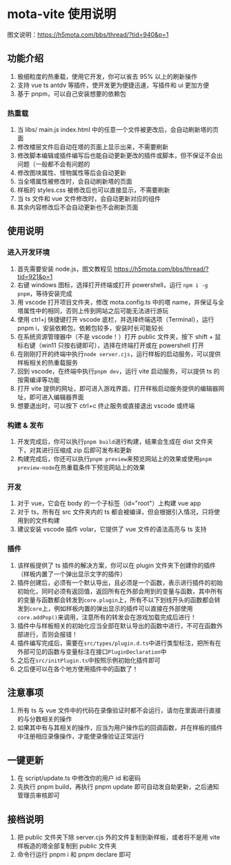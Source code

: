 # mota-vite 使用说明

图文说明：https://h5mota.com/bbs/thread/?tid=940&p=1

## 功能介绍

1. 极细粒度的热重载，使用它开发，你可以省去 95% 以上的刷新操作
2. 支持 vue ts antdv 等插件，使开发更为便捷迅速，写插件和 ui 更加方便
3. 基于 pnpm，可以自己安装想要的依赖包

### 热重载

1. 当 libs/ main.js index.html 中的任意一个文件被更改后，会自动刷新塔的页面
2. 修改楼层文件后自动在塔的页面上显示出来，不需要刷新
3. 修改脚本编辑或插件编写后也能自动更新更改的插件或脚本，但不保证不会出问题（一般都不会有问题的
4. 修改图块属性、怪物属性等后会自动更新
5. 当全塔属性被修改时，会自动刷新塔的页面
6. 样板的 styles.css 被修改后也可以直接显示，不需要刷新
7. 当 ts 文件和 vue 文件修改时，会自动更新对应的组件
8. 其余内容修改后不会自动更新也不会刷新页面

## 使用说明

### 进入开发环境

1. 首先需要安装 node.js，图文教程见 https://h5mota.com/bbs/thread/?tid=921&p=1
2. 右键 windows 图标，选择打开终端或打开 powershell，运行 `npm i -g pnpm`，等待安装完成
3. 用 vscode 打开项目文件夹，修改 mota.config.ts 中的塔 name，并保证与全塔属性中的相同，否则上传到网站之后可能无法进行游玩
4. 使用 ctrl+j 快捷键打开 vscode 底栏，并选择终端选项（Terminal），运行 pnpm i，安装依赖包，依赖包较多，安装时长可能较长
5. 在系统资源管理器中（不是 vscode！）打开 public 文件夹，按下 shift + 鼠标右键（win11 只按右键即可），选择在终端打开或在 powershell 打开
6. 在刚刚打开的终端中执行`node server.cjs`，运行样板的启动服务，可以提供样板相关的热重载服务
7. 回到 vscode，在终端中执行`pnpm dev`，运行 vite 启动服务，可以提供 ts 的按需编译等功能
8. 打开 vite 提供的网址，即可进入游戏界面，打开样板启动服务提供的编辑器网址，即可进入编辑器界面
9. 想要退出时，可以按下 ctrl+c 终止服务或直接退出 vscode 或终端

### 构建 & 发布

1. 开发完成后，你可以执行`pnpm build`进行构建，结果会生成在 dist 文件夹下，对其进行压缩成 zip 后即可发布和更新
2. 构建完成后，你还可以执行`pnpm preview`来预览网站上的效果或使用`pnpm preview-node`在热重载条件下预览网站上的效果

### 开发

1. 对于 vue，它会在 body 的一个子标签（id="root"）上构建 vue app
2. 对于 ts，所有在 src 文件夹内的 ts 都会被编译，但会根据引入情况，只将使用到的文件构建
3. 建议安装 vscode 插件 volar，它提供了 vue 文件的语法高亮与 ts 支持

### 插件

1. 该样板提供了 ts 插件的解决方案，你可以在 plugin 文件夹下创建你的插件（样板内置了一个弹出显示文字的插件）
2. 插件创建后，必须有一个默认导出，且必须是一个函数，表示进行插件的初始初始化，同时必须有返回值，返回所有在外部会用到的变量与函数，其中所有的变量与函数都会转发到`core.plugin`上，所有不以下划线开头的函数都会转发到`core`上，例如样板内置的弹出显示的插件可以直接在外部使用`core.addPop()`来调用，注意所有的转发会在游戏加载完成后进行！
3. 插件中与样板相关的初始化应当全部在默认导出的函数中进行，不可在函数外部进行，否则会报错！
4. 插件编写完成后，需要在`src/types/plugin.d.ts`中进行类型标注，把所有在外部可见的函数与变量标注在接口`PluginDeclaration`中
5. 之后在`src/initPlugin.ts`中按照示例初始化插件即可
6. 之后便可以在各个地方使用插件中的函数了！

## 注意事项

1. 所有 ts 与 vue 文件中的代码在录像验证时都不会运行，请勿在里面进行直接的与分数相关的操作
2. 如果其中有与其相关的操作，应当为用户操作后的回调函数，并在样板的插件中注册相应录像操作，才能使录像验证正常运行

## 一键更新

1. 在 script/update.ts 中修改你的用户 id 和密码
2. 先执行 pnpm build，再执行 pnpm update 即可自动发自助更新，之后通知管理员审核即可

## 接档说明

1. 把 public 文件夹下除 server.cjs 外的文件复制到新样板，或者将不是用 vite 样板造的塔全部复制到 public 文件夹
2. 命令行运行 pnpm i 和 pnpm declare 即可
